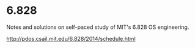 6.828
=====

Notes and solutions on self-paced study of MIT's 6.828 OS engineering.

http://pdos.csail.mit.edu/6.828/2014/schedule.html
